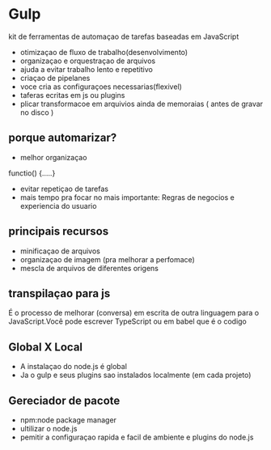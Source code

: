 # Gulp
kit de ferramentas de automaçao de tarefas baseadas em JavaScript

- otimizaçao de fluxo de trabalho(desenvolvimento)
- organizaçao e orquestraçao de arquivos
- ajuda a evitar trabalho lento e repetitivo
- criaçao de pipelanes
- voce cria as configuraçoes necessarias(flexivel)
- taferas ecritas em js ou plugins
- plicar transformacoe em arquivios ainda de memoraias ( antes de gravar no disco )

## porque automarizar?

- melhor organizaçao

functio() {.....}

- evitar repetiçao de tarefas
- mais tempo pra focar no mais importante: Regras de negocios e experiencia do usuario

## principais recursos

- minificaçao de arquivos 
- organizaçao de imagem (pra melhorar a perfomace)
- mescla de arquivos de diferentes origens

## transpilaçao para js

É o processo de melhorar (conversa) em escrita de outra linguagem para o JavaScript.Você pode escrever TypeScript ou em babel que é o codigo

## Global X Local 

- A instalaçao do node.js é global
- Ja o gulp e seus plugins sao instalados localmente (em cada projeto)

## Gereciador de pacote

- npm:node package manager
- ultilizar o node.js
- pemitir a configuraçao rapida e facil de ambiente e plugins do node.js
